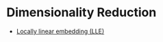 # Dimensionality Reduction

- [Locally linear embedding (LLE)](https://towardsdatascience.com/lle-locally-linear-embedding-a-nifty-way-to-reduce-dimensionality-in-python-ab5c38336107)